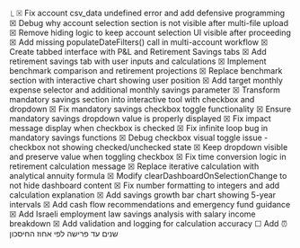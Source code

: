   ⎿  ☒ Fix account csv_data undefined error and add defensive programming            
     ☒ Debug why account selection section is not visible after multi-file upload
     ☒ Remove hiding logic to keep account selection UI visible after proceeding
     ☒ Add missing populateDateFilters() call in multi-account workflow
     ☒ Create tabbed interface with P&L and Retirement Savings tabs
     ☒ Add retirement savings tab with user inputs and calculations
     ☒ Implement benchmark comparison and retirement projections
     ☒ Replace benchmark section with interactive chart showing user position
     ☒ Add target monthly expense selector and additional monthly savings parameter
     ☒ Transform mandatory savings section into interactive tool with checkbox and 
       dropdown
     ☒ Fix mandatory savings checkbox toggle functionality
     ☒ Ensure mandatory savings dropdown value is properly displayed
     ☒ Fix impact message display when checkbox is checked
     ☒ Fix infinite loop bug in mandatory savings functions
     ☒ Debug checkbox visual toggle issue - checkbox not showing checked/unchecked 
       state
     ☒ Keep dropdown visible and preserve value when toggling checkbox
     ☒ Fix time conversion logic in retirement calculation message
     ☒ Replace iterative calculation with analytical annuity formula
     ☒ Modify clearDashboardOnSelectionChange to not hide dashboard content
     ☒ Fix number formatting to integers and add calculation explanation
     ☒ Add savings growth bar chart showing 5-year intervals
     ☒ Add cash flow recommendations and emergency fund guidance
     ☒ Add Israeli employment law savings analysis with salary income breakdown
     ☒ Add validation and logging for calculation accuracy
     ☐ Add ⏰ שנים עד פרישה לפי אחוז החיסכון
